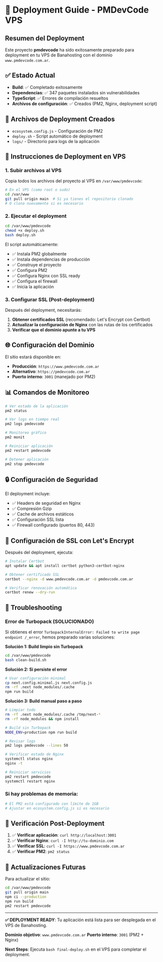 # 🚀 Deployment Guide - PMDevCode VPS

## Resumen del Deployment

Este proyecto **pmdevcode** ha sido exitosamente preparado para deployment en tu VPS de Banahosting con el dominio `www.pmdevcode.com.ar`.

## ✅ Estado Actual

- **Build**: ✅ Completado exitosamente
- **Dependencias**: ✅ 347 paquetes instalados sin vulnerabilidades
- **TypeScript**: ✅ Errores de compilación resueltos
- **Archivos de configuración**: ✅ Creados (PM2, Nginx, deployment script)

## 📁 Archivos de Deployment Creados

- `ecosystem.config.js` - Configuración de PM2
- `deploy.sh` - Script automático de deployment
- `logs/` - Directorio para logs de la aplicación

## 🔧 Instrucciones de Deployment en VPS

### 1. Subir archivos al VPS

Copia todos los archivos del proyecto al VPS en `/var/www/pmdevcode`:

```bash
# En el VPS (como root o sudo)
cd /var/www
git pull origin main  # Si ya tienes el repositorio clonado
# O clona nuevamente si es necesario
```

### 2. Ejecutar el deployment

```bash
cd /var/www/pmdevcode
chmod +x deploy.sh
bash deploy.sh
```

El script automáticamente:
- ✅ Instala PM2 globalmente
- ✅ Instala dependencias de producción
- ✅ Construye el proyecto
- ✅ Configura PM2
- ✅ Configura Nginx con SSL ready
- ✅ Configura el firewall
- ✅ Inicia la aplicación

### 3. Configurar SSL (Post-deployment)

Después del deployment, necesitarás:

1. **Obtener certificados SSL** (recomendado: Let's Encrypt con Certbot)
2. **Actualizar la configuración de Nginx** con las rutas de los certificados
3. **Verificar que el dominio apunte a tu VPS**

## 🌐 Configuración del Dominio

El sitio estará disponible en:
- **Producción**: `https://www.pmdevcode.com.ar`
- **Alternativo**: `https://pmdevcode.com.ar`
- **Puerto interno**: `3001` (manejado por PM2)

## 📊 Comandos de Monitoreo

```bash
# Ver estado de la aplicación
pm2 status

# Ver logs en tiempo real
pm2 logs pmdevcode

# Monitoreo gráfico
pm2 monit

# Reiniciar aplicación
pm2 restart pmdevcode

# Detener aplicación
pm2 stop pmdevcode
```

## 🔒 Configuración de Seguridad

El deployment incluye:
- ✅ Headers de seguridad en Nginx
- ✅ Compresión Gzip
- ✅ Cache de archivos estáticos
- ✅ Configuración SSL lista
- ✅ Firewall configurado (puertos 80, 443)

## 📝 Configuración de SSL con Let's Encrypt

Después del deployment, ejecuta:

```bash
# Instalar Certbot
apt update && apt install certbot python3-certbot-nginx

# Obtener certificado SSL
certbot --nginx -d www.pmdevcode.com.ar -d pmdevcode.com.ar

# Verificar renovación automática
certbot renew --dry-run
```

## 🚨 Troubleshooting

### Error de Turbopack (SOLUCIONADO)

Si obtienes el error `TurbopackInternalError: Failed to write page endpoint /_error`, hemos preparado varias soluciones:

**Solución 1: Build limpio sin Turbopack**
```bash
cd /var/www/pmdevcode
bash clean-build.sh
```

**Solución 2: Si persiste el error**
```bash
# Usar configuración minimal
cp next.config.minimal.js next.config.js
rm -rf .next node_modules/.cache
npm run build
```

**Solución 3: Build manual paso a paso**
```bash
# Limpiar todo
rm -rf .next node_modules/.cache /tmp/next-*
rm -rf node_modules && npm install

# Build sin Turbopack
NODE_ENV=production npm run build
```

```bash
# Revisar logs
pm2 logs pmdevcode --lines 50

# Verificar estado de Nginx
systemctl status nginx
nginx -t

# Reiniciar servicios
pm2 restart pmdevcode
systemctl restart nginx
```

### Si hay problemas de memoria:

```bash
# El PM2 está configurado con límite de 1GB
# Ajustar en ecosystem.config.js si es necesario
```

## 📱 Verificación Post-Deployment

1. ✅ **Verificar aplicación**: `curl http://localhost:3001`
2. ✅ **Verificar Nginx**: `curl -I http://tu-dominio.com`
3. ✅ **Verificar SSL**: `curl -I https://www.pmdevcode.com.ar`
4. ✅ **Verificar PM2**: `pm2 status`

## 🔄 Actualizaciones Futuras

Para actualizar el sitio:

```bash
cd /var/www/pmdevcode
git pull origin main
npm ci --production
npm run build
pm2 restart pmdevcode
```

---

**✅ DEPLOYMENT READY**: Tu aplicación está lista para ser desplegada en el VPS de Banahosting.

**Dominio objetivo**: `www.pmdevcode.com.ar`
**Puerto interno**: `3001` (PM2 + Nginx)

**Next Steps**: Ejecuta `bash final-deploy.sh` en el VPS para completar el deployment.
